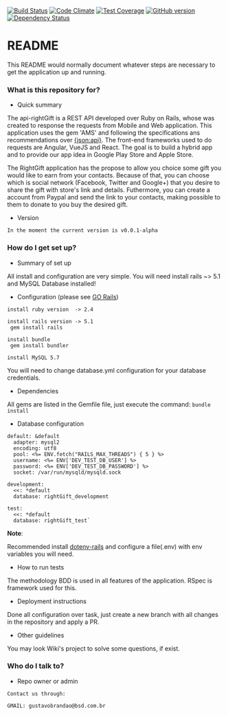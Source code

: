 [![Build Status](https://travis-ci.org/getbrandao/api-rightGift.svg?branch=master)](https://travis-ci.org/getbrandao/api-rightGift)
[![Code Climate](https://codeclimate.com/github/getbrandao/api-rightGift.png)](https://codeclimate.com/github/getbrandao/api-rightGift)
[![Test Coverage](https://codeclimate.com/github/getbrandao/api-rightGift.png)](https://codeclimate.com/github/getbrandao/api-rightGift)
[![GitHub version](https://badge.fury.io/gh/getbrandao%2Fapi-rightGift.svg)](https://badge.fury.io/gh/getbrandao%2Fapi-rightGift)
[![Dependency Status](https://gemnasium.com/github.com/getbrandao/api-rightGift.svg)](https://gemnasium.com/github.com/getbrandao/api-rightGift)

# README #

This README would normally document whatever steps are necessary to get the application up and running.

### What is this repository for? ###

* Quick summary

The api-rightGift is a REST API developed over Ruby on Rails, whose was created to response the requests from Mobile and Web application. This application uses the gem 'AMS' and following the specifications ans recommendations over [{json:api}](http://jsonapi.org/). The front-end frameworks used to do requests are Angular, VueJS and React. The goal is to build a hybrid app and to provide our app idea in Google Play Store and Apple Store.

The RightGift application has the propose to allow you choice some gift you would like to earn from your contacts. Because of that, you can choose which is social network (Facebook, Twitter and Google+) that you desire to share the gift with store's link and details. Futhermore, you can create a account from Paypal and send the link to your contacts, making possible to them to donate to you buy the desired gift.

* Version

`In the moment the current version is v0.0.1-alpha`

### How do I get set up? ###

* Summary of set up

All install and configuration are very simple. You will need install rails ~> 5.1 and MySQL Database installed!

* Configuration (please see [GO Rails](https://gorails.com/))

```
install ruby version  -> 2.4

install rails version -> 5.1
 gem install rails

install bundle
 gem install bundler

install MySQL 5.7
```

You will need to change database.yml configuration for your database credentials.

* Dependencies

All gems are listed in the Gemfile file, just execute the command:
`bundle install`

* Database configuration

```
default: &default
  adapter: mysql2
  encoding: utf8
  pool: <%= ENV.fetch("RAILS_MAX_THREADS") { 5 } %>
  username: <%= ENV['DEV_TEST_DB_USER'] %>
  password: <%= ENV['DEV_TEST_DB_PASSWORD'] %>
  socket: /var/run/mysqld/mysqld.sock

development:
  <<: *default
  database: rightGift_development

test:
  <<: *default
  database: rightGift_test`
```

**Note**:

Recommended install [dotenv-rails](https://github.com/bkeepers/dotenv) and configure a file(.env) with env variables you will need.

* How to run tests

The methodology BDD is used in all features of the application. RSpec is framework used for this.

* Deployment instructions

Done all configuration over task, just create a new branch with all changes in the repository and
apply a PR.

* Other guidelines

You may look Wiki's project to solve some questions, if exist.

### Who do I talk to? ###

* Repo owner or admin

```
Contact us through:

GMAIL: gustavobrandao@bsd.com.br
```
